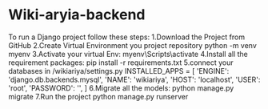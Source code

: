 # Wiki-aryia-backend
To run a Django project follow these steps:
1.Download the Project from GitHub
2.Create Virtual Environment you project repository
python -m venv myenv
3.Activate your virtual Env:
myenv\Scripts\activate
4.Install all the requirement packages:
pip install -r requirements.txt
5.connect your databases in /wikiariya/settings.py
INSTALLED_APPS = [
'ENGINE': 'django.db.backends.mysql',
        'NAME': 'wikiariya',
        'HOST': 'localhost',
        'USER': 'root',
        'PASSWORD': '',
]
6.Migrate all the models:
python manage.py migrate
7.Run the project
python manage.py runserver



